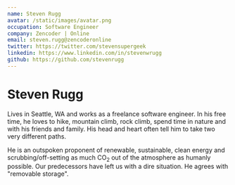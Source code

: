 ```yaml
---
name: Steven Rugg
avatar: /static/images/avatar.png
occupation: Software Engineer
company: Zencoder | Online
email: steven.rugg@zencoderonline
twitter: https://twitter.com/stevensupergeek
linkedin: https://www.linkedin.com/in/stevenwrugg
github: https://github.com/stevenrugg
---
```


# Steven Rugg

Lives in Seattle, WA and works as a freelance software engineer. In his free time, he loves to hike, mountain climb, rock climb, spend time in nature and with his friends and family. His head and heart often tell him to take two very different paths.

He is an outspoken proponent of renewable, sustainable, clean energy and scrubbing/off-setting as much CO<sub>2</sub> out of the atmosphere as humanly possible. Our predecessors have left us with a dire situation. He agrees with "removable storage".
